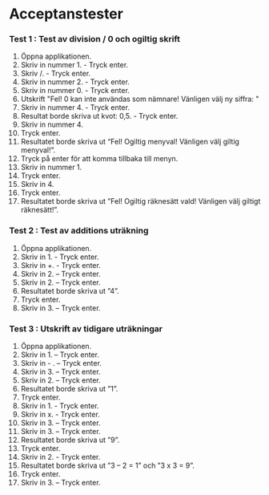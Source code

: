 # Acceptanstester

### Test 1 : Test av division / 0 och ogiltig skrift
1.	Öppna applikationen.
2.  Skriv in nummer 1. - Tryck enter.
3.  Skriv /.  -  Tryck enter.
4.  Skriv in nummer 2.  -  Tryck enter.
5.  Skriv in nummer 0.  -  Tryck enter. 
6.  Utskrift "Fel! 0 kan inte användas som nämnare! Vänligen välj ny siffra: "
7.  Skriv in nummer 4.  -  Tryck enter.
8.  Resultat borde skriva ut kvot: 0,5.  -  Tryck enter.
9.	Skriv in nummer 4.
10.	Tryck enter.
11.	Resultatet borde skriva ut “Fel! Ogiltig menyval! Vänligen välj giltig menyval!”.
12.	Tryck på enter för att komma tillbaka till menyn.
13.	Skriv in nummer 1.
14.	Tryck enter.
15.	Skriv in 4.
16.	Tryck enter.
17.	Resultatet borde skriva ut ”Fel! Ogiltig räknesätt vald! Vänligen välj giltigt räknesätt!”.

### Test 2 : Test av additions uträkning
1.	Öppna applikationen.
2.	Skriv in 1.  -  Tryck enter.
3.	Skriv in +.  -  Tryck enter.
4.	Skriv in 2.  –  Tryck enter.
5.	Skriv in 2.  –  Tryck enter.
6.	Resultatet borde skriva ut ”4”.
7.	Tryck enter.
8.	Skriv in 3.  –  Tryck enter. 

### Test 3 : Utskrift av tidigare uträkningar
1.	Öppna applikationen.
2.	Skriv in 1.  –  Tryck enter.
3.	Skriv in - .  –  Tryck enter.
4.	Skriv in 3.  –  Tryck enter.
5.	Skriv in 2.  –  Tryck enter.
6.	Resultatet borde skriva ut ”1”.
1.	Tryck enter.
2.	Skriv in 1.  -  Tryck enter.
3.	Skriv in x.  -  Tryck enter.
4.	Skriv in 3.  –  Tryck enter.
5.	Skriv in 3.  –  Tryck enter.
6.	Resultatet borde skriva ut ”9”.
7.	Tryck enter. 
8.	Skriv in 2.  -  Tryck enter.
9.	Resultatet borde skriva ut ”3 – 2 = 1” och ”3 x 3 = 9”.
10.	Tryck enter. 
11.	Skriv in 3.  –  Tryck enter. 



